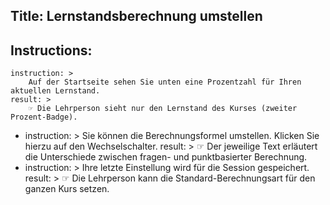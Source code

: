 Title: Lernstandsberechnung umstellen
----
Instructions:
-
	instruction: >
		Auf der Startseite sehen Sie unten eine Prozentzahl für Ihren aktuellen Lernstand.
	result: >
		☞ Die Lehrperson sieht nur den Lernstand des Kurses (zweiter Prozent-Badge).
-
	instruction: >
		Sie können die Berechnungsformel umstellen. Klicken Sie hierzu auf den Wechselschalter.
	result: >
		☞ Der jeweilige Text erläutert die Unterschiede zwischen fragen- und punktbasierter Berechnung.
-
	instruction: >
		Ihre letzte Einstellung wird für die Session gespeichert.
	result: >
		☞ Die Lehrperson kann die Standard-Berechnungsart für den ganzen Kurs setzen.
